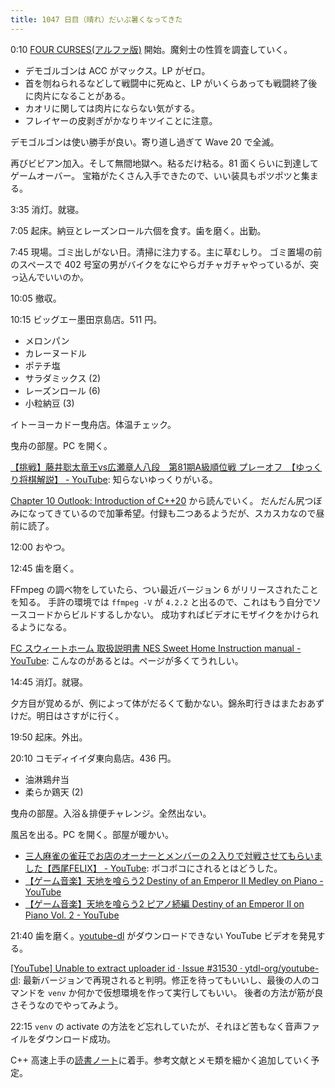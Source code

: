 ```yaml
---
title: 1047 日目（晴れ）だいぶ暑くなってきた
---
```


0:10 [FOUR CURSES(アルファ版)][dtp23a] 開始。魔剣士の性質を調査していく。

* デモゴルゴンは ACC がマックス。LP がゼロ。
* 首を刎ねられるなどして戦闘中に死ぬと、LP がいくらあっても戦闘終了後に肉片になることがある。
* カオリに関しては肉片にならない気がする。
* フレイヤーの皮剥ぎがかなりキツイことに注意。

デモゴルゴンは使い勝手が良い。寄り道し過ぎて Wave 20 で全滅。

再びビビアン加入。そして無間地獄へ。粘るだけ粘る。81 面くらいに到達してゲームオーバー。
宝箱がたくさん入手できたので、いい装具もポツポツと集まる。

3:35 消灯。就寝。

7:05 起床。納豆とレーズンロール六個を食す。歯を磨く。出勤。

7:45 現場。ゴミ出しがない日。清掃に注力する。主に草むしり。
ゴミ置場の前のスペースで 402 号室の男がバイクをなにやらガチャガチャやっているが、突っ込んでいいのか。

10:05 撤収。

10:15 ビッグエー墨田京島店。511 円。

* メロンパン
* カレーヌードル
* ポテチ塩
* サラダミックス (2)
* レーズンロール (6)
* 小粒納豆 (3)

イトーヨーカドー曳舟店。体温チェック。

曳舟の部屋。PC を開く。

[【挑戦】藤井聡太竜王vs広瀬章人八段　第81期A級順位戦 プレーオフ　【ゆっくり将棋解説】 - YouTube](https://www.youtube.com/watch?v=dphdcUrvPbU):
知らないゆっくりがいる。

[Chapter 10 Outlook: Introduction of C++20](https://changkun.de/modern-cpp/en-us/10-cpp20/) から読んでいく。
だんだん尻つぼみになってきているので加筆希望。付録も二つあるようだが、スカスカなので昼前に読了。

12:00 おやつ。

12:45 歯を磨く。

FFmpeg の調べ物をしていたら、つい最近バージョン 6 がリリースされたことを知る。
手許の環境では `ffmpeg -V` が `4.2.2` と出るので、これはもう自分でソースコードからビルドするしかない。
成功すればビデオにモザイクをかけられるようになる。

[FC スウィートホーム 取扱説明書 NES Sweet Home Instruction manual - YouTube](https://www.youtube.com/watch?v=O8MLOfob8ZE):
こんなのがあるとは。ページが多くてうれしい。

14:45 消灯。就寝。

夕方目が覚めるが、例によって体がだるくて動かない。錦糸町行きはまたおあずけだ。明日はさすがに行く。

19:50 起床。外出。

20:10 コモディイイダ東向島店。436 円。

* 油淋鶏弁当
* 柔らか鶏天 (2)

曳舟の部屋。入浴＆排便チャレンジ。全然出ない。

風呂を出る。PC を開く。部屋が暖かい。

* [三人麻雀の雀荘でお店のオーナーとメンバーの２入りで対戦させてもらいました【西尾FELIX】 - YouTube](https://www.youtube.com/watch?v=2In6K6-OTtU):
  ボコボコにされるとはどうした。
* [【ゲーム音楽】天地を喰らう2 Destiny of an Emperor II Medley on Piano - YouTube](https://www.youtube.com/watch?v=3ctAA0hoc-M)
* [【ゲーム音楽】天地を喰らう2 ピアノ続編 Destiny of an Emperor II on Piano Vol. 2 - YouTube](https://www.youtube.com/watch?v=0eLA8jEiR8U)

21:40 歯を磨く。[youtube-dl] がダウンロードできない YouTube ビデオを発見する。

[[YouTube] Unable to extract uploader id · Issue #31530 · ytdl-org/youtube-dl](https://github.com/ytdl-org/youtube-dl/issues/31530):
最新バージョンで再現されると判明。修正を待ってもいいし、最後の人のコマンドを `venv` か何かで仮想環境を作って実行してもいい。
後者の方法が筋が良さそうなのでやってみよう。

22:15 `venv` の activate の方法をど忘れしていたが、それほど苦もなく音声ファイルをダウンロード成功。

C++ 高速上手の[読書ノート][note]に着手。参考文献とメモ類を細かく追加していく予定。

[dtp23a]: https://wodifes.net/game/show/520
[note]: https://showa-yojyo.github.io/notebook/
[youtube-dl]: https://github.com/ytdl-org/youtube-dl
